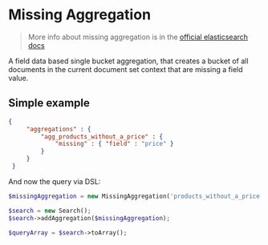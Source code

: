 # Missing Aggregation

> More info about missing aggregation is in the [official elasticsearch docs][1]

A field data based single bucket aggregation, that creates a bucket of all documents
in the current document set context that are missing a field value.

## Simple example

```JSON
{
     "aggregations" : {
         "agg_products_without_a_price" : {
             "missing" : { "field" : "price" }
         }
     }
 }
```

And now the query via DSL:

```php
$missingAggregation = new MissingAggregation('products_without_a_price', 'price');

$search = new Search();
$search->addAggregation($missingAggregation);

$queryArray = $search->toArray();
```

[1]: https://www.elastic.co/guide/en/elasticsearch/reference/current/search-aggregations-bucket-missing-aggregation.html
